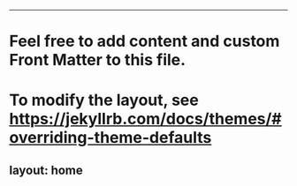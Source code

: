 <!--
    Copyright (c) 2021 Red Hat, Inc. and others
    
    This program and the accompanying materials are made available under the
    Apache Software License 2.0 which is available at:
    https://www.apache.org/licenses/LICENSE-2.0.
    
    SPDX-License-Identifier: Apache-2.0
-->
---
# Feel free to add content and custom Front Matter to this file.
# To modify the layout, see https://jekyllrb.com/docs/themes/#overriding-theme-defaults

layout: home
---


